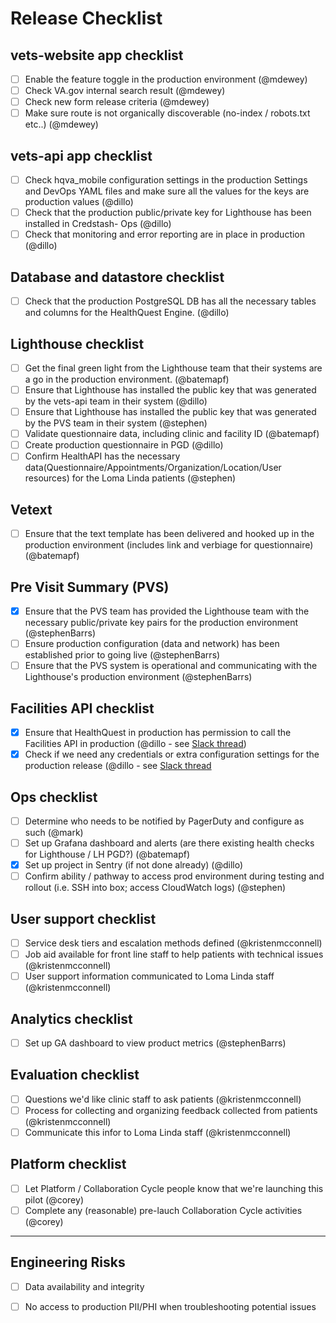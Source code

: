 # Release Checklist

## vets-website app checklist

- [ ] Enable the feature toggle in the production environment (@mdewey)
- [ ] Check VA.gov internal search result (@mdewey)
- [ ] Check new form release criteria (@mdewey)
- [ ] Make sure route is not organically discoverable (no-index / robots.txt etc..) (@mdewey)

## vets-api app checklist

- [ ] Check hqva_mobile configuration settings in the production Settings and DevOps YAML files and make sure all the values for the keys are production values (@dillo)
- [ ] Check that the production public/private key for Lighthouse has been installed in Credstash- Ops (@dillo)
- [ ] Check that monitoring and error reporting are in place in production (@dillo)

## Database and datastore checklist

- [ ] Check that the production PostgreSQL DB has all the necessary tables and columns for the HealthQuest Engine. (@dillo)

## Lighthouse checklist

- [ ] Get the final green light from the Lighthouse team that their systems are a go in the production environment. (@batemapf)
- [ ] Ensure that Lighthouse has installed the public key that was generated by the vets-api team in their system (@dillo)
- [ ] Ensure that Lighthouse has installed the public key that was generated by the PVS team in their system (@stephen)
- [ ] Validate questionnaire data, including clinic and facility ID (@batemapf)
- [ ] Create production questionnaire in PGD (@dillo)
- [ ] Confirm HealthAPI has the necessary data(Questionnaire/Appointments/Organization/Location/User resources) for the Loma Linda patients (@stephen)

## Vetext

- [ ] Ensure that the text template has been delivered and hooked up in the production environment (includes link and verbiage for questionnaire) (@batemapf)

## Pre Visit Summary (PVS)

- [x] Ensure that the PVS team has provided the Lighthouse team with the necessary public/private key pairs for the production environment (@stephenBarrs)
- [ ] Ensure production configuration (data and network) has been established prior to going live (@stephenBarrs)
- [ ] Ensure that the PVS system is operational and communicating with the Lighthouse's production environment (@stephenBarrs)

## Facilities API checklist

- [x] Ensure that HealthQuest in production has permission to call the Facilities API in production (@dillo - see [Slack thread](https://dsva.slack.com/archives/CBU0KDSB1/p1622049112053700))
- [x] Check if we need any credentials or extra configuration settings for the production release (@dillo - see [Slack thread](https://dsva.slack.com/archives/CBU0KDSB1/p1622049112053700)

## Ops checklist

- [ ] Determine who needs to be notified by PagerDuty and configure as such (@mark)
- [ ] Set up Grafana dashboard and alerts (are there existing health checks for Lighthouse / LH PGD?) (@batemapf)
- [x] Set up project in Sentry (if not done already) (@dillo)
- [ ] Confirm ability / pathway to access prod environment during testing and rollout (i.e. SSH into box; access CloudWatch logs) (@stephen)

## User support checklist

- [ ] Service desk tiers and escalation methods defined (@kristenmcconnell)
- [ ] Job aid available for front line staff to help patients with technical issues (@kristenmcconnell)
- [ ] User support information communicated to Loma Linda staff (@kristenmcconnell)

## Analytics checklist

- [ ] Set up GA dashboard to view product metrics (@stephenBarrs)

## Evaluation checklist
- [ ] Questions we'd like clinic staff to ask patients (@kristenmcconnell)
- [ ] Process for collecting and organizing feedback collected from patients (@kristenmcconnell)
- [ ] Communicate this infor to Loma Linda staff (@kristenmcconnell)

## Platform checklist
 - [ ] Let Platform / Collaboration Cycle people know that we're launching this pilot (@corey)
 - [ ] Complete any (reasonable) pre-lauch Collaboration Cycle activities (@corey)

----

## Engineering Risks

- [ ] Data availability and integrity
- [ ] No access to production PII/PHI when troubleshooting potential issues

